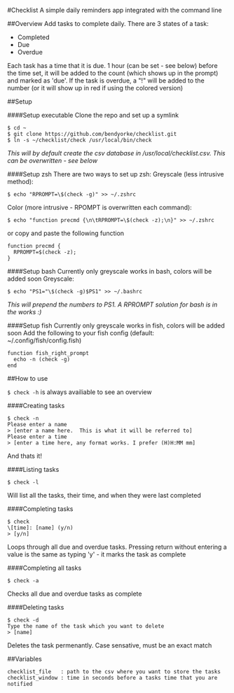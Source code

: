 #Checklist
A simple daily reminders app integrated with the command line

##Overview
Add tasks to complete daily.  There are 3 states of a task:
 - Completed
 - Due
 - Overdue

Each task has a time that it is due.  1 hour (can be set - see below) before the time set, it will be added to the count (which shows up in the prompt) and marked as 'due'.  If the task is overdue, a "!" will be added to the number (or it will show up in red if using the colored version)

##Setup

####Setup executable
Clone the repo and set up a symlink
```
$ cd ~
$ git clone https://github.com/bendyorke/checklist.git
$ ln -s ~/checklist/check /usr/local/bin/check
```
*This will by default create the csv database in /usr/local/checklist.csv.  This can be overwritten - see below*

####Setup zsh
There are two ways to set up zsh:
Greyscale (less intrusive method):
```
$ echo "RPROMPT=\$(check -g)" >> ~/.zshrc
```

Color (more intrusive - RPOMPT is overwritten each command):
```
$ echo "function precmd {\n\tRPROMPT=\$(check -z);\n}" >> ~/.zshrc
```
or copy and paste the following function
```
function precmd {
  RPROMPT=$(check -z);
}
```

####Setup bash
Currently only greyscale works in bash, colors will be added soon
Greyscale:
```
$ echo "PS1="\$(check -g)$PS1" >> ~/.bashrc
```
*This will prepend the numbers to PS1.  A RPROMPT solution for bash is in the works :)*

####Setup fish
Currently only greyscale works in fish, colors will be added soon
Add the following to your fish config (default: ~/.config/fish/config.fish)
```
function fish_right_prompt
  echo -n (check -g)
end
```

##How to use

`$ check -h` is always availiable to see an overview

####Creating tasks
```
$ check -n
Please enter a name
> [enter a name here.  This is what it will be referred to]
Please enter a time
> [enter a time here, any format works. I prefer (H)H:MM mm]
```
And thats it!

####Listing tasks
```
$ check -l
```
Will list all the tasks, their time, and when they were last completed

####Completing tasks
```
$ check
\[time]: [name] (y/n)
> [y/n]
```
Loops through all due and overdue tasks.  Pressing return without entering a value is the same as typing 'y' - it marks the task as complete

####Completing all tasks
```
$ check -a
```
Checks all due and overdue tasks as complete

####Deleting tasks
```
$ check -d
Type the name of the task which you want to delete
> [name]
```
Deletes the task permenantly.  Case sensative, must be an exact match

##Variables
```
checklist_file   : path to the csv where you want to store the tasks
checklist_window : time in seconds before a tasks time that you are notified
```
